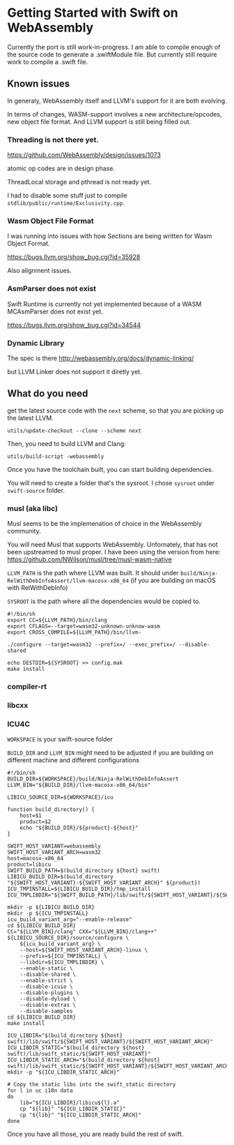 # Getting Started with Swift on WebAssembly

Currently the port is still work-in-progress. 
I am able to compile enough of the source code to generate a .swiftModule file. 
But currently still require work to compile a .swift file.

## Known issues

In generaly, WebAssembly itself and LLVM's support for it are both evolving.

In terms of changes, WASM-support involves a new architecture/opcodes, new object file format. And LLVM support is still being filled out.

### Threading is not there yet.
https://github.com/WebAssembly/design/issues/1073

atomic op codes are in design phase.

ThreadLocal storage and pthread is not ready yet.

I had to disable some stuff just to compile `stdlib/public/runtime/Exclusivity.cpp`.

### Wasm Object File Format
I was running into issues with how Sections are being written for Wasm Object Format.

https://bugs.llvm.org/show_bug.cgi?id=35928

Also alignment issues.

### AsmParser does not exist
Swift Runtime is currently not yet implemented because of a WASM MCAsmParser does not exist yet.

https://bugs.llvm.org/show_bug.cgi?id=34544

### Dynamic Library

The spec is there http://webassembly.org/docs/dynamic-linking/

but LLVM Linker does not support it diretly yet.

## What do you need

get the latest source code with the `next` scheme, so that you are picking up the latest LLVM.

```
utils/update-checkout --clone --scheme next
```

Then, you need to build LLVM and Clang:
```
utils/build-script -webassembly
```

Once you have the toolchain built, you can start building dependencies.

You will need to create a folder that's the sysroot. I chose `sysroot` under `swift-source` folder.

### musl (aka libc)
Musl seems to be the implemenation of choice in the WebAssembly community.

You will need Musl that supports WebAssembly. Unfornately, that has not been upstreamed to musl proper. 
I have been using the version from here: https://github.com/NWilson/musl/tree/musl-wasm-native

`LLVM_PATH` is the path where LLVM was built. It should under `build/Ninja-RelWithDebInfoAssert/llvm-macosx-x86_64` (if you are building on macOS with RelWithDebInfo)

`SYSROOT` is the path where all the dependencies would be copied to.

```
#!/bin/sh
export CC=${LLVM_PATH}/bin/clang
export CFLAGS=--target=wasm32-unknown-unknow-wasm
export CROSS_COMPILE=${LLVM_PATH}/bin/llvm-

./configure --target=wasm32 --prefix=/ --exec_prefix=/ --disable-shared

echo DESTDIR=${SYSROOT} >> config.mak
make install
```

### compiler-rt

### libcxx

### ICU4C

`WORKSPACE` is your swift-source folder

`BUILD_DIR` and `LLVM_BIN` might need to be adjusted if you are building on different machine and different configurations

```
#!/bin/sh
BUILD_DIR=${WORKSPACE}/build/Ninja-RelWithDebInfoAssert
LLVM_BIN="${BUILD_DIR}/llvm-macosx-x86_64/bin"

LIBICU_SOURCE_DIR=${WORKSPACE}/icu

function build_directory() {
    host=$1
    product=$2
    echo "${BUILD_DIR}/${product}-${host}"
}

SWIFT_HOST_VARIANT=webassembly
SWIFT_HOST_VARIANT_ARCH=wasm32
host=macosx-x86_64
product=libicu
SWIFT_BUILD_PATH=$(build_directory ${host} swift)
LIBICU_BUILD_DIR=$(build_directory "${SWIFT_HOST_VARIANT}-${SWIFT_HOST_VARIANT_ARCH}" ${product})
ICU_TMPINSTALL=${LIBICU_BUILD_DIR}/tmp_install
ICU_TMPLIBDIR="${SWIFT_BUILD_PATH}/lib/swift/${SWIFT_HOST_VARIANT}/${SWIFT_HOST_VARIANT_ARCH}"

mkdir -p ${LIBICU_BUILD_DIR}
mkdir -p ${ICU_TMPINSTALL}
icu_build_variant_arg="--enable-release"
cd ${LIBICU_BUILD_DIR}
CC="${LLVM_BIN}/clang" CXX="${LLVM_BIN}/clang++" ${LIBICU_SOURCE_DIR}/source/configure \
    ${icu_build_variant_arg} \
    --host=${SWIFT_HOST_VARIANT_ARCH}-linux \
    --prefix=${ICU_TMPINSTALL} \
    --libdir=${ICU_TMPLIBDIR} \
    --enable-static \
    --disable-shared \
    --enable-strict \
    --disable-icuio \
    --disable-plugins \
    --disable-dyload \
    --disable-extras \
    --disable-samples
cd ${LIBICU_BUILD_DIR}
make install

ICU_LIBDIR="$(build_directory ${host} swift)/lib/swift/${SWIFT_HOST_VARIANT}/${SWIFT_HOST_VARIANT_ARCH}"
ICU_LIBDIR_STATIC="$(build_directory ${host} swift)/lib/swift_static/${SWIFT_HOST_VARIANT}"
ICU_LIBDIR_STATIC_ARCH="$(build_directory ${host} swift)/lib/swift_static/${SWIFT_HOST_VARIANT}/${SWIFT_HOST_VARIANT_ARCH}"
mkdir -p "${ICU_LIBDIR_STATIC_ARCH}"

# Copy the static libs into the swift_static directory
for l in uc i18n data
do
    lib="${ICU_LIBDIR}/libicu${l}.a"
    cp "${lib}" "${ICU_LIBDIR_STATIC}"
    cp "${lib}" "${ICU_LIBDIR_STATIC_ARCH}"
done
```

Once you have all those, you are ready build the rest of swift.

